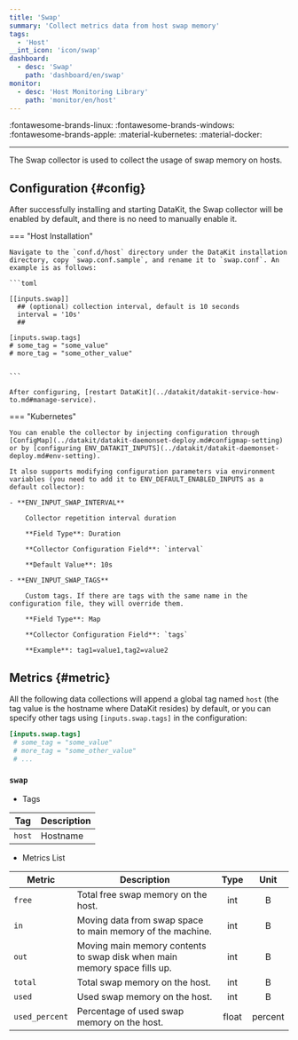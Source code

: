 ```yaml
---
title: 'Swap'
summary: 'Collect metrics data from host swap memory'
tags:
  - 'Host'
__int_icon: 'icon/swap'
dashboard:
  - desc: 'Swap'
    path: 'dashboard/en/swap'
monitor:
  - desc: 'Host Monitoring Library'
    path: 'monitor/en/host'
---
```


:fontawesome-brands-linux: :fontawesome-brands-windows: :fontawesome-brands-apple: :material-kubernetes: :material-docker:

---

The Swap collector is used to collect the usage of swap memory on hosts.

## Configuration {#config}

After successfully installing and starting DataKit, the Swap collector will be enabled by default, and there is no need to manually enable it.

<!-- markdownlint-disable MD046 -->

=== "Host Installation"

    Navigate to the `conf.d/host` directory under the DataKit installation directory, copy `swap.conf.sample`, and rename it to `swap.conf`. An example is as follows:

    ```toml
        
    [[inputs.swap]]
      ## (optional) collection interval, default is 10 seconds
      interval = '10s'
      ##
    
    [inputs.swap.tags]
    # some_tag = "some_value"
    # more_tag = "some_other_value"
    
    
    ```

    After configuring, [restart DataKit](../datakit/datakit-service-how-to.md#manage-service).

=== "Kubernetes"

    You can enable the collector by injecting configuration through [ConfigMap](../datakit/datakit-daemonset-deploy.md#configmap-setting) or by [configuring ENV_DATAKIT_INPUTS](../datakit/datakit-daemonset-deploy.md#env-setting).

    It also supports modifying configuration parameters via environment variables (you need to add it to ENV_DEFAULT_ENABLED_INPUTS as a default collector):

    - **ENV_INPUT_SWAP_INTERVAL**

        Collector repetition interval duration

        **Field Type**: Duration

        **Collector Configuration Field**: `interval`

        **Default Value**: 10s

    - **ENV_INPUT_SWAP_TAGS**

        Custom tags. If there are tags with the same name in the configuration file, they will override them.

        **Field Type**: Map

        **Collector Configuration Field**: `tags`

        **Example**: tag1=value1,tag2=value2

<!-- markdownlint-enable -->

## Metrics {#metric}

All the following data collections will append a global tag named `host` (the tag value is the hostname where DataKit resides) by default, or you can specify other tags using `[inputs.swap.tags]` in the configuration:

```toml
[inputs.swap.tags]
 # some_tag = "some_value"
 # more_tag = "some_other_value"
 # ...
```



### `swap`

- Tags


| Tag | Description |
|  ----  | --------|
|`host`|Hostname|

- Metrics List


| Metric | Description | Type | Unit |
| ---- |---- | :---:    | :----: |
|`free`|Total free swap memory on the host.|int|B|
|`in`|Moving data from swap space to main memory of the machine.|int|B|
|`out`|Moving main memory contents to swap disk when main memory space fills up.|int|B|
|`total`|Total swap memory on the host.|int|B|
|`used`|Used swap memory on the host.|int|B|
|`used_percent`|Percentage of used swap memory on the host.|float|percent|


</example>
